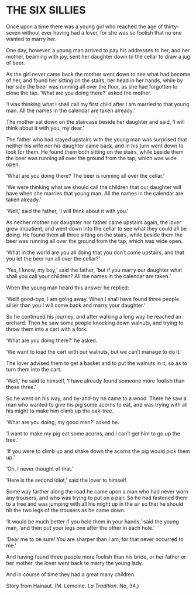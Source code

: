 # THE SIX SILLIES


Once upon a time there was a young girl who reached the age of
thirty-seven without ever having had a lover, for she was so foolish
that no one wanted to marry her.

One day, however, a young man arrived to pay his addresses to her, and
her mother, beaming with joy, sent her daughter down to the cellar to
draw a jug of beer.

As the girl never came back the mother went down to see what had become
of her, and found her sitting on the stairs, her head in her hands,
while by her side the beer was running all over the floor, as she had
forgotten to close the tap. ‘What are you doing there?’ asked the
mother.

‘I was thinking what I shall call my first child after I am married to
that young man. All the names in the calendar are taken already.’

The mother sat down on the staircase beside her daughter and said, ‘I
will think about it with you, my dear.’

The father who had stayed upstairs with the young man was surprised
that neither his wife nor his daughter came back, and in his turn went
down to look for them. He found them both sitting on the stairs, while
beside them the beer was running all over the ground from the tap,
which was wide open.

‘What are you doing there? The beer is running all over the cellar.’

‘We were thinking what we should call the children that our daughter
will have when she marries that young man. All the names in the
calendar are taken already.’

‘Well,’ said the father, ‘I will think about it with you.’

As neither mother nor daughter nor father came upstairs again, the
lover grew impatient, and went down into the cellar to see what they
could all be doing. He found them all three sitting on the stairs,
while beside them the beer was running all over the ground from the
tap, which was wide open.

‘What in the world are you all doing that you don’t come upstairs, and
that you let the beer run all over the cellar?’

‘Yes, I know, my boy,’ said the father, ‘but if you marry our daughter
what shall you call your children? All the names in the calendar are
taken.’

When the young man heard this answer he replied:

‘Well! good-bye, I am going away. When I shall have found three people
sillier than you I will come back and marry your daughter.’

So he continued his journey, and after walking a long way he reached an
orchard. Then he saw some people knocking down walnuts, and trying to
throw them into a cart with a fork.

‘What are you doing there?’ he asked.

‘We want to load the cart with our walnuts, but we can’t manage to do
it.’

The lover advised them to get a basket and to put the walnuts in it, so
as to turn them into the cart.

‘Well,’ he said to himself, ‘I have already found someone more foolish
than those three.’

So he went on his way, and by-and-by he came to a wood. There he saw a
man who wanted to give his pig some acorns to eat, and was trying with
all his might to make him climb up the oak-tree.

‘What are you doing, my good man?’ asked he.

‘I want to make my pig eat some acorns, and I can’t get him to go up
the tree.’

‘If you were to climb up and shake down the acorns the pig would pick
them up.’

‘Oh, I never thought of that.’

‘Here is the second idiot,’ said the lover to himself.

Some way farther along the road he came upon a man who had never worn
any trousers, and who was trying to put on a pair. So he had fastened
them to a tree and was jumping with all his might up in the air so that
he should hit the two legs of the trousers as he came down.

‘It would be much better if you held them in your hands,’ said the
young man, ‘and then put your legs one after the other in each hole.’

‘Dear me to be sure! You are sharper than I am, for that never occurred
to me.’

And having found three people more foolish than his bride, or her
father or her mother, the lover went back to marry the young lady.

And in course of time they had a great many children.

Story from Hainaut.
(M. Lemoine. _La Tradition_. No, 34,)

